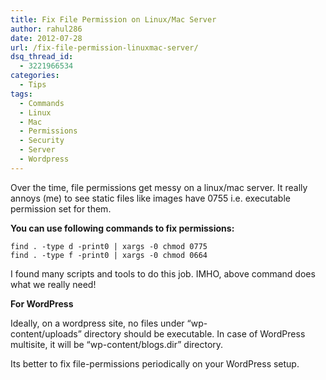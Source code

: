 ```yaml
---
title: Fix File Permission on Linux/Mac Server
author: rahul286
date: 2012-07-28
url: /fix-file-permission-linuxmac-server/
dsq_thread_id:
  - 3221966534
categories:
  - Tips
tags:
  - Commands
  - Linux
  - Mac
  - Permissions
  - Security
  - Server
  - Wordpress
---
```

Over the time, file permissions get messy on a linux/mac server. It really annoys (me) to see static files like images have 0755 i.e. executable permission set for them.

**You can use following commands to fix permissions:**

<pre><code class="no-highlight">find . -type d -print0 | xargs -0 chmod 0775
find . -type f -print0 | xargs -0 chmod 0664</code></pre>

I found many scripts and tools to do this job. IMHO, above command does what we really need!

**For WordPress**

Ideally, on a wordpress site, no files under &#8220;wp-content/uploads&#8221; directory should be executable. In case of WordPress multisite, it will be &#8220;wp-content/blogs.dir&#8221; directory.

Its better to fix file-permissions periodically on your WordPress setup.
